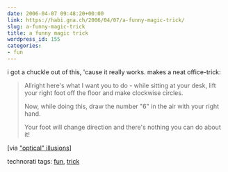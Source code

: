 ```yaml
---
date: 2006-04-07 09:48:20+00:00
link: https://habi.gna.ch/2006/04/07/a-funny-magic-trick/
slug: a-funny-magic-trick
title: a funny magic trick
wordpress_id: 155
categories:
- fun
---
```



i got a chuckle out of this, 'cause it really works. makes a neat office-trick:


<blockquote>
Allright here's what I want you to do -  while sitting at your desk, lift your right foot off the floor and make clockwise circles.
  
Now, while doing this, draw the number "6" in the air with your right hand.
  
Your foot will change direction and there's nothing you can do about it!
</blockquote>


[via ["optical" illusions](http://mightyillusions.blogspot.com/2006/04/left-brain-right-brain-magic-trick.html)]





technorati tags: [fun](http://www.technorati.com/tag/fun), [trick](http://www.technorati.com/tag/trick)
